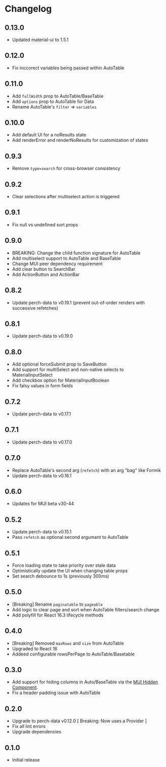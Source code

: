 # Changelog

## 0.13.0

- Updated material-ui to 1.5.1

## 0.12.0

- Fix inccorect variables being passed within AutoTable

## 0.11.0

- Add `fullWidth` prop to AutoTable/BaseTable
- Add `options` prop to AutoTable for Data
- Rename AutoTable's `filter` => `variables`

## 0.10.0

- Add default UI for a noResults state
- Add renderError and renderNoResults for customization of states

## 0.9.3

- Remove `type=search` for cross-browser consistency

## 0.9.2

- Clear selections after multiselect action is triggered

## 0.9.1

- Fix null vs undefined sort props

## 0.9.0

- BREAKING: Change the child function signature for AutoTable
- Add multiselect support to AutoTable and BaseTable
- Change MUI peer dependency requirement
- Add clear button to SearchBar
- Add ActionButton and ActionBar

## 0.8.2

- Update perch-data to v0.19.1 (prevent out-of-order renders with successive refetches)

## 0.8.1

- Update perch-data to v0.19.0

## 0.8.0

- Add optional forceSubmit prop to SaveButton
- Add support for multiSelect and non-native selects to MaterialInputSelect
- Add checkbox option for MaterialInputBoolean
- Fix falsy values in form fields

## 0.7.2

- Update perch-data to v0.17.1

## 0.7.1

- Update perch-data to v0.17.0

## 0.7.0

- Replace AutoTable's second arg (`refetch`) with an arg "bag" like Formik
- Update perch-data to v0.16.1

## 0.6.0

- Updates for MUI beta v30-44

## 0.5.2

- Update perch-data to v0.15.1
- Pass `refetch` as optional second argument to AutoTable

## 0.5.1

- Force loading state to take priority over stale data
- Optimistically update the UI when changing table props
- Set search debounce to 1s (previously 300ms)

## 0.5.0

- [Breaking] Rename `paginatable` to `pageable`
- Add logic to clear page and sort when AutoTable filters/search change
- Add polyfill for React 16.3 lifecycle methods

## 0.4.0

- [Breaking] Removed `maxRows` and `size` from AutoTable
- Upgraded to React 16
- Addeed configurable rowsPerPage to AutoTable/Basetable

## 0.3.0

- Add support for hiding columns in Auto/BaseTable via the [MUI Hidden Component](https://material-ui-next.com/api/hidden/).
- Fix a header padding issue with AutoTable

## 0.2.0

- Upgrade to perch-data v0.12.0 [ Breaking: Now uses a Provider ]
- Fix all lint errors
- Upgrade dependencies

## 0.1.0

- Initial release
